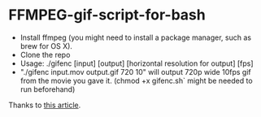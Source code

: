 # FFMPEG-gif-script-for-bash

* Install ffmpeg (you might need to install a package manager, such as brew for OS X).
* Clone the repo
* Usage: ./gifenc [input] [output] [horizontal resolution for output] [fps]
* "./gifenc input.mov output.gif 720 10" will output 720p wide 10fps gif from the movie you gave it. (chmod +x gifenc.sh` might be needed to run beforehand)

Thanks to [this article](http://blog.pkh.me/p/21-high-quality-gif-with-ffmpeg.html).